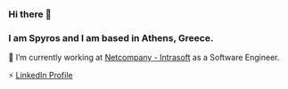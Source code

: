 ### Hi there 👋 
### I am Spyros and I am based in Athens, Greece.

🔭 I’m currently working at [Netcompany - Intrasoft](https://www.netcompany-intrasoft.com/) as a Software Engineer.

⚡ [LinkedIn Profile](https://www.linkedin.com/in/spyros-rokopanos)

<!--
**srokopan/srokopan** is a ✨ _special_ ✨ repository because its `README.md` (this file) appears on your GitHub profile.

Here are some ideas to get you started:

- 🔭 I’m currently working on ...
- 🌱 I’m currently learning ...
- 👯 I’m looking to collaborate on ...
- 🤔 I’m looking for help with ...
- 💬 Ask me about ...
- 📫 How to reach me: ...
- 😄 Pronouns: ...
- ⚡ Fun fact: ...
-->
